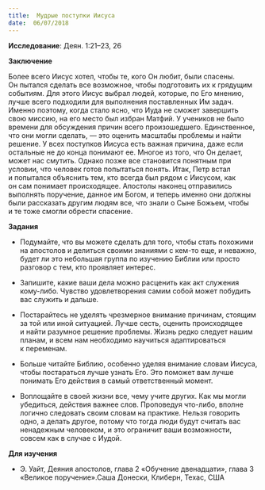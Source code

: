 ```yaml
---
title:  Мудрые поступки Иисуса
date:  06/07/2018
---
```


**Исследование**: Деян. 1:21–23, 26

**Заключение**

Более всего Иисус хотел, чтобы те, кого Он любит, были спасены. Он пытался сделать все возможное, чтобы подготовить их к грядущим событиям. Для этого Иисус выбрал людей, которые, по Его мнению, лучше всего подходили для выполнения поставленных Им задач. Именно поэтому, когда стало ясно, что Иуда не сможет завершить свою миссию, на его место был избран Матфий. У учеников не было времени для обсуждения причин всего произошедшего. Единственное, что они могли сделать, — это оценить масштабы проблемы и найти решение. У всех поступков Иисуса есть важная причина, даже если остальные не до конца понимают ее. Многое из того, что Он делает, может нас смутить. Однако позже все становится понятным при условии, что человек готов попытаться понять. Итак, Петр встал и попытался объяснить тем, кто всегда был рядом с Иисусом, как он сам понимает происходящее. Апостолы наконец отправились выполнять поручение, данное им Богом, и теперь именно они должны были рассказать другим людям все, что знали о Сыне Божьем, чтобы и те тоже смогли обрести спасение.

**Задания**

- Подумайте, что вы можете сделать для того, чтобы стать похожими на апостолов и делиться своими знаниями с кем-то еще, и неважно, будет ли это небольшая группа по изучению Библии или просто разговор с тем, кто проявляет интерес.

- Запишите, какие ваши дела можно расценить как акт служения кому-либо. Чувство удовлетворения самим собой может побудить вас служить и дальше.

- Постарайтесь не уделять чрезмерное внимание причинам, стоящим за той или иной ситуацией. Лучше сесть, оценить происходящее и найти разумное решение проблемы. Жизнь редко следует нашим планам, и всем нам необходимо научиться адаптироваться к переменам.

- Больше читайте Библию, особенно уделяя внимание словам Иисуса, чтобы постараться лучше узнать Его. Это поможет вам лучше понимать Его действия в самый ответственный момент.

- Воплощайте в своей жизни все, чему учите других. Как мы могли убедиться, действия важнее слов. Проповедуя что-либо, вполне логично следовать своим словам на практике. Нельзя говорить одно, а делать другое, потому что тогда люди будут считать вас ненадежным человеком, и это ограничит ваши возможности, совсем как в случае с Иудой.

**Для изучения**

- Э. Уайт, Деяния апостолов, глава 2 «Обучение двенадцати», глава 3 «Великое поручение».Саша Донески, Клиберн, Техас, США